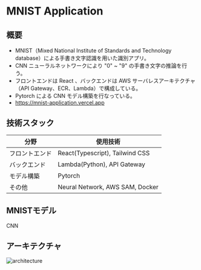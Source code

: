 # MNIST Application

## 概要
- MNIST（Mixed National Institute of Standards and Technology database）による手書き文字認識を用いた識別アプリ。
- CNN ニューラルネットワークにより "0" ~ "9" の手書き文字の推論を行う。
- フロントエンドは React 、バックエンドは AWS サーバレスアーキテクチャ（API Gateway、ECR、Lambda）で構成している。
- Pytorch による CNN モデル構築を行なっている。
- https://mnist-application.vercel.app


## 技術スタック
| 分野 | 使用技術 |
| ---- | ---- |
| フロントエンド | React(Typescript), Tailwind CSS |
| バックエンド | Lambda(Python), API Gateway |
| モデル構築 | Pytorch |
| その他 | Neural Network, AWS SAM, Docker |


## MNISTモデル
CNN


## アーキテクチャ
![architecture](https://user-images.githubusercontent.com/89395132/236269753-fb6e96ef-ed4e-430c-a3f0-a910ef58aac7.png)
